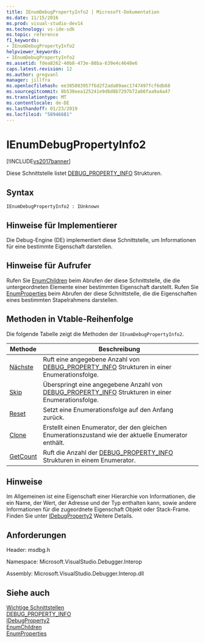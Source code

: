 ```yaml
---
title: IEnumDebugPropertyInfo2 | Microsoft-Dokumentation
ms.date: 11/15/2016
ms.prod: visual-studio-dev14
ms.technology: vs-ide-sdk
ms.topic: reference
f1_keywords:
- IEnumDebugPropertyInfo2
helpviewer_keywords:
- IEnumDebugPropertyInfo2
ms.assetid: fdea8262-40b8-473e-88ba-639e4c4648e6
caps.latest.revision: 12
ms.author: gregvanl
manager: jillfra
ms.openlocfilehash: ee305083957f6d2f2ada09aec1747497fcf6db68
ms.sourcegitcommit: 8b538eea125241e9d6d8b7297b72a66faa9a4a47
ms.translationtype: MT
ms.contentlocale: de-DE
ms.lasthandoff: 01/23/2019
ms.locfileid: "58946681"
---
```

# <a name="ienumdebugpropertyinfo2"></a>IEnumDebugPropertyInfo2
[!INCLUDE[vs2017banner](../../../includes/vs2017banner.md)]

Diese Schnittstelle listet [DEBUG_PROPERTY_INFO](../../../extensibility/debugger/reference/debug-property-info.md) Strukturen.  
  
## <a name="syntax"></a>Syntax  
  
```  
IEnumDebugPropertyInfo2 : IUnknown  
```  
  
## <a name="notes-for-implementers"></a>Hinweise für Implementierer  
 Die Debug-Engine (DE) implementiert diese Schnittstelle, um Informationen für eine bestimmte Eigenschaft darstellen.  
  
## <a name="notes-for-callers"></a>Hinweise für Aufrufer  
 Rufen Sie [EnumChildren](../../../extensibility/debugger/reference/idebugproperty2-enumchildren.md) beim Abrufen der diese Schnittstelle, die die untergeordneten Elemente einer bestimmten Eigenschaft darstellt. Rufen Sie [EnumProperties](../../../extensibility/debugger/reference/idebugstackframe2-enumproperties.md) beim Abrufen der diese Schnittstelle, die die Eigenschaften eines bestimmten Stapelrahmens darstellen.  
  
## <a name="methods-in-vtable-order"></a>Methoden in Vtable-Reihenfolge  
 Die folgende Tabelle zeigt die Methoden der `IEnumDebugPropertyInfo2`.  
  
|Methode|Beschreibung|  
|------------|-----------------|  
|[Nächste](../../../extensibility/debugger/reference/ienumdebugpropertyinfo2-next.md)|Ruft eine angegebene Anzahl von [DEBUG_PROPERTY_INFO](../../../extensibility/debugger/reference/debug-property-info.md) Strukturen in einer Enumerationsfolge.|  
|[Skip](../../../extensibility/debugger/reference/ienumdebugpropertyinfo2-skip.md)|Überspringt eine angegebene Anzahl von [DEBUG_PROPERTY_INFO](../../../extensibility/debugger/reference/debug-property-info.md) Strukturen in einer Enumerationsfolge.|  
|[Reset](../../../extensibility/debugger/reference/ienumdebugpropertyinfo2-reset.md)|Setzt eine Enumerationsfolge auf den Anfang zurück.|  
|[Clone](../../../extensibility/debugger/reference/ienumdebugpropertyinfo2-clone.md)|Erstellt einen Enumerator, der den gleichen Enumerationszustand wie der aktuelle Enumerator enthält.|  
|[GetCount](../../../extensibility/debugger/reference/ienumdebugpropertyinfo2-getcount.md)|Ruft die Anzahl der [DEBUG_PROPERTY_INFO](../../../extensibility/debugger/reference/debug-property-info.md) Strukturen in einem Enumerator.|  
  
## <a name="remarks"></a>Hinweise  
 Im Allgemeinen ist eine Eigenschaft einer Hierarchie von Informationen, die ein Name, der Wert, der Adresse und der Typ enthalten kann, sowie andere Informationen für die zugeordnete Eigenschaft Objekt oder Stack-Frame. Finden Sie unter [IDebugProperty2](../../../extensibility/debugger/reference/idebugproperty2.md) Weitere Details.  
  
## <a name="requirements"></a>Anforderungen  
 Header: msdbg.h  
  
 Namespace: Microsoft.VisualStudio.Debugger.Interop  
  
 Assembly: Microsoft.VisualStudio.Debugger.Interop.dll  
  
## <a name="see-also"></a>Siehe auch  
 [Wichtige Schnittstellen](../../../extensibility/debugger/reference/core-interfaces.md)   
 [DEBUG_PROPERTY_INFO](../../../extensibility/debugger/reference/debug-property-info.md)   
 [IDebugProperty2](../../../extensibility/debugger/reference/idebugproperty2.md)   
 [EnumChildren](../../../extensibility/debugger/reference/idebugproperty2-enumchildren.md)   
 [EnumProperties](../../../extensibility/debugger/reference/idebugstackframe2-enumproperties.md)
